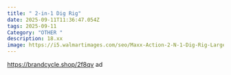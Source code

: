 ```yaml
---
title: " 2-in-1 Dig Rig"
date: 2025-09-11T11:36:47.054Z
tags: 2025-09-11
Category: "OTHER "
description: 18.xx
image: https://i5.walmartimages.com/seo/Maxx-Action-2-N-1-Dig-Rig-Large-Dump-Truck-and-Front-End-Loader-Play-Vehicle-Children-3_5eeb4491-9d5a-4734-9d3c-e93f9ddee66b.79f86120554fec8dca63320fa896f24e.jpeg?odnHeight=573&odnWidth=573&odnBg=FFFFFF
---
```

https://brandcycle.shop/2f8qv  ad